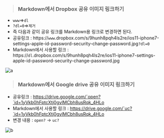 >### Markdown에서 Dropbox 공유 이미지 링크하기
- `www`=>`dl`
- `?dl=0`=>`제거`
- 즉 다음과 같이 공유 링크를 Markdown용 링크로 변경하면 된다.
- 공유링크 : https://`www`.dropbox.com/s/9hunh8pqh4ls2re/ios11-iphone7-settings-apple-id-password-security-change-password.jpg`?dl=0`
- Markdown에서 사용할 링크 : https://`dl`.dropbox.com/s/9hunh8pqh4ls2re/ios11-iphone7-settings-apple-id-password-security-change-password.jpg

![a](https://dl.dropboxusercontent.com/s/9hunh8pqh4ls2re/ios11-iphone7-settings-apple-id-password-security-change-password.jpg)

>### Markdown에서 Google drive 공유 이미지 링크하기
- 공유링크 : https://drive.google.com/`open?`id=1yVkb0hFptcXtj0gylMCbh8usRqk_4HLo <br>
- Markdown에서 사용할 링크 : https://drive.google.com/`uc?`id=1yVkb0hFptcXtj0gylMCbh8usRqk_4HLo <br>
- 변경 내용 : `open?` -> `uc?` <br>

![b](https://drive.google.com/uc?id=1yVkb0hFptcXtj0gylMCbh8usRqk_4HLo)
